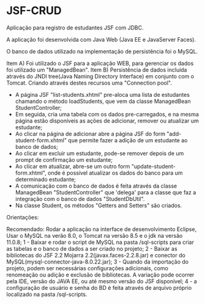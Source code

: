 # JSF-CRUD
Aplicação para registro de estudantes JSF com JDBC.

A aplicação foi desenvolvida com Java Web (Java EE e JavaServer Faces).

O banco de dados utilizado na implementação de persistência foi o MySQL.

Item A) Foi utilizado o JSF para a aplicação WEB, para gerenciar os dados foi utilizado um "ManagedBean".
Item B) Persistência de dados incluída através do JNDI tree(Java Naming Directory Interface) em conjunto com o Tomcat.
Criando através destes recursos uma "Connection pool".

- A página JSF "list-students.xhtml" pre-aloca uma lista de estudantes chamando o método loadStudents, que vem da classe ManagedBean StudentController;
- Em seguida, cria uma tabela com os dados pre-carregados, e na mesma página estão disponíveis as ações de adicionar, remover ou atualizar um estudante;
- Ao clicar na página de adicionar abre a página JSF do form "add-student-form.xhtml" que permite fazer a adição de um estudante ao banco de dados;
- Ao clicar em excluir um estudante, pode-se remover depois de um prompt de confirmação um estudante;
- Ao clicar em atualizar, abre-se um outro form "update-student-form.xhtml", onde é possível atualizar os dados do banco para um determinado estudante;
- A comunicação com o banco de dados é feita através da classe ManagedBean "StudentController" que 'delega' para a classe que faz a integração com o banco de dados "StudentDbUtil".
- Na classe Student, os métodos "Getters and Setters" são criados.

Orientações:

Recomendado: Rodar a aplicação na interface de desenvolvimento Eclipse, Usar o MySQL na verão 8.0, o Tomcat na versão 8.5 e o jdk na versão 11.0.8;
1 - Baixar e rodar o script de MySQL na pasta /sql-scripts para criar as tabelas e o banco de dados a ser criado no projeto;
2 - Baixar as bibliotecas do JSF 2.2 Mojarra 2.2(javax.faces-2.2.8.jar) e conector do MySQL(mysql-connector-java-8.0.22.jar);
3 - Quando da importação do projeto, podem ser necessárias configurações adicionais, como renomeação ou adição e exclusão de bibliotecas. A variação pode ocorrer pela IDE, versão do JAVA EE, ou até mesmo versão do JSF disponível;
4 - a configuração de usuário e senha do BD é feita através de arquivo próprio localizado na pasta /sql-scripts.
